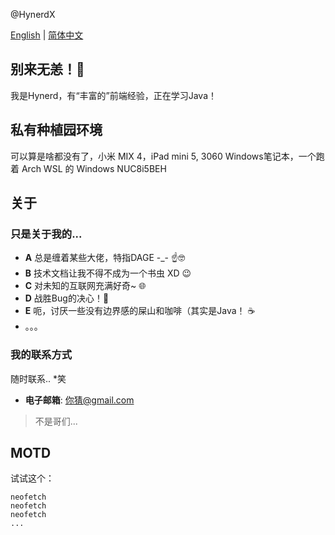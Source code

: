 @HynerdX

[English](README.md) | [简体中文](自述文件.md)

## 别来无恙！👋
我是Hynerd，有“丰富的”前端经验，正在学习Java！

## 私有种植园环境
可以算是啥都没有了，小米 MIX 4，iPad mini 5, 3060 Windows笔记本，一个跑着 Arch WSL 的 Windows NUC8i5BEH

## 关于
### 只是关于我的...
  - **A** 总是缠着某些大佬，特指DAGE -_- ☝️🤓
  - **B** 技术文档让我不得不成为一个书虫 XD 😉
  - **C** 对未知的互联网充满好奇~ 🌐
  - **D** 战胜Bug的决心！🐛
  - **E** 呃，讨厌一些没有边界感的屎山和咖啡（其实是Java！ ☕️
  - 。。。
### 我的联系方式
随时联系.. *笑
  - **电子邮箱**: 你猜@gmail.com
>不是哥们...

## MOTD
试试这个：
```shell
neofetch
neofetch
neofetch
...
